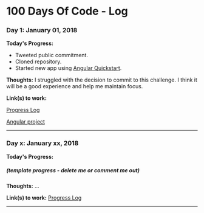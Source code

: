 # 100 Days Of Code - Log

### Day 1: January 01, 2018

**Today's Progress:**
* Tweeted public commitment.
* Cloned repository.
* Started new app using [Angular Quickstart](https://angular.io/guide/quickstart).

**Thoughts:** 
I struggled with the decision to commit to this challenge.
I think it will be a good experience and help me maintain focus.

**Link(s) to work:**

[Progress Log](https://github.com/diarmaidm/100-days-of-code/blob/master/log.md)

[Angular project](https://github.com/diarmaidm/farm)

---

### Day x: January xx, 2018

**Today's Progress:** 
##### (template progress - delete me or comment me out)

**Thoughts:** ...

**Link(s) to work:**
[Progress Log](https://github.com/diarmaidm/100-days-of-code/blob/master/log.md)

---

